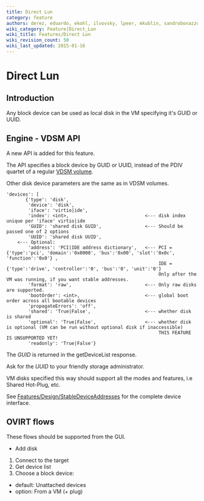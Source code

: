 ```yaml
---
title: Direct Lun
category: feature
authors: derez, eduardo, ekohl, ilvovsky, lpeer, mkublin, sandrobonazzola
wiki_category: Feature|Direct_Lun
wiki_title: Features/Direct Lun
wiki_revision_count: 50
wiki_last_updated: 2015-01-16
---
```


# Direct Lun

## Introduction

Any block device can be used as local disk in the VM specifying it's GUID or UUID.

## Engine - VDSM API

A new API is added for this feature.

The API specifies a block device by GUID or UUID, instead of the PDIV quartet of a regular [VDSM volume](Live_Snapshots#Introduction).

Other disk device parameters are the same as in VDSM volumes.

    'devices': [   
           {'type': 'disk',
            'device': 'disk',
            'iface': 'virtio|ide',
            'index': <int>,                            <--- disk index unique per 'iface' virtio|ide
            'GUID': 'shared disk GUID',                <--- Should be passed one of 2 options
            'UUID': 'shared disk UUID',
        <--- Optional:
            'address': 'PCI|IDE address dictionary',   <--- PCI = {'type':'pci', 'domain':'0x0000', 'bus':'0x00', 'slot':'0x0c', 'function':'0x0'} ,  
                                                            IDE = {'type':'drive', 'controller':'0', 'bus':'0', 'unit':'0'}
                                                            Only after the VM was running, if you want stable addresses.
            'format': 'raw',                           <--- Only raw disks are supported.
            'bootOrder': <int>,                        <--- global boot order across all bootable devices
            'propagateErrors': 'off',
            'shared': 'True|False',                    <--- whether disk is shared
            'optional': 'True|False',                  <--- whether disk is optional (VM can be run without optional disk if inaccessible)
                                                            THIS FEATURE IS UNSUPPORTED YET!
            'readonly': 'True|False'}

The *GUID* is returned in the getDeviceList response.

Ask for the *UUID* to your friendly storage administrator.

VM disks specified this way should support all the modes and features, i.e Shared Hot-Plug, etc.

See [Features/Design/StableDeviceAddresses](Features/Design/StableDeviceAddresses) for the complete device interface.

## OVIRT flows

These flows should be supported from the GUI.

*   Add disk

1.  Connect to the target
2.  Get device list
3.  Choose a block device:

*   default: Unattached devices
*   option: From a VM (+ plug)
